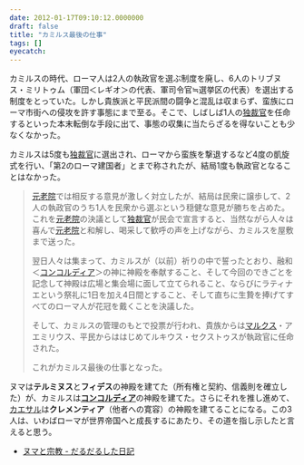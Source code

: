 ```yaml
---
date: 2012-01-17T09:10:12.0000000
draft: false
title: "カミルス最後の仕事"
tags: []
eyecatch: 
---
```

<p>カミルスの時代、ローマ人は2人の執政官を選ぶ制度を廃し、6人のトリブヌス・ミリトゥム（軍団＜レギオ＞の代表、軍司令官≒選挙区の代表）を選出する制度をとっていた。しかし貴族派と平民派間の闘争と混乱は収まらず、蛮族にローマ市街への侵攻を許す事態にまで至る。そこで、しばしば1人の<a class="keyword" href="http://d.hatena.ne.jp/keyword/%C6%C8%BA%DB%B4%B1">独裁官</a>を任命するといった本末転倒な手段に出て、事態の収集に当たらざるを得ないことも少なくなかった。</p><p>カミルスは5度も<a class="keyword" href="http://d.hatena.ne.jp/keyword/%C6%C8%BA%DB%B4%B1">独裁官</a>に選出され、ローマから蛮族を撃退するなど4度の凱旋式を行い、「第2のローマ建国者」とまで称されたが、結局1度も執政官となることはなかった。</p>

<blockquote>
<p><a class="keyword" href="http://d.hatena.ne.jp/keyword/%B8%B5%CF%B7%B1%A1">元老院</a>では相反する意見が激しく対立したが、結局は民衆に譲歩して、2人の執政官のうち1人を民衆から選ぶという穏健な意見が勝ちを占めた。これを<a class="keyword" href="http://d.hatena.ne.jp/keyword/%B8%B5%CF%B7%B1%A1">元老院</a>の決議として<a class="keyword" href="http://d.hatena.ne.jp/keyword/%C6%C8%BA%DB%B4%B1">独裁官</a>が民会で宣言すると、当然ながら人々は喜んで<a class="keyword" href="http://d.hatena.ne.jp/keyword/%B8%B5%CF%B7%B1%A1">元老院</a>と和解し、喝采して歓呼の声を上げながら、カミルスを屋敷まで送った。</p><p>翌日人々は集まって、カミルスが（以前）祈りの中で誓ったとおり、融和＜<a class="keyword" href="http://d.hatena.ne.jp/keyword/%A5%B3%A5%F3%A5%B3%A5%EB%A5%C7%A5%A3%A5%A2">コンコルディア</a>＞の神に神殿を奉献すること、そして今回のできごとを記念して神殿は広場と集会場に面して立てられること、ならびにラティナエという祭礼に1日を加え4日間とすること、そして直ちに生贄を捧げてすべてのローマ人が花冠を戴くことを決議した。</p><p>そして、カミルスの管理のもとで投票が行われ、貴族からは<a class="keyword" href="http://d.hatena.ne.jp/keyword/%A5%DE%A5%EB%A5%AF%A5%B9">マルクス</a>・アエミリウス、平民からははじめてルキウス・セクストゥスが執政官に任命された。</p><p>これがカミルス最後の仕事となった。</p>

</blockquote>
<p>ヌマは<b>テルミヌス</b>と<b>フィデス</b>の神殿を建てた（所有権と契約、信義則を確立した）が、カミルスは<b><a class="keyword" href="http://d.hatena.ne.jp/keyword/%A5%B3%A5%F3%A5%B3%A5%EB%A5%C7%A5%A3%A5%A2">コンコルディア</a></b>の神殿を建てた。さらにそれを推し進めて、<a class="keyword" href="http://d.hatena.ne.jp/keyword/%A5%AB%A5%A8%A5%B5%A5%EB">カエサル</a>は<b>クレメンティア</b>（他者への寛容）の神殿を建てることになる。この3人は、いわばローマが世界帝国へと成長するにあたり、その道を指し示したと言えると思う。</p>

<ul>
<li><a href="http://daruyanagi.hatenablog.com/entry/2012/01/08/140451">&#x30CC;&#x30DE;&#x3068;&#x5B97;&#x6559; - &#x3060;&#x308B;&#x3060;&#x308B;&#x3057;&#x305F;&#x65E5;&#x8A18;</a></li>
</ul>
